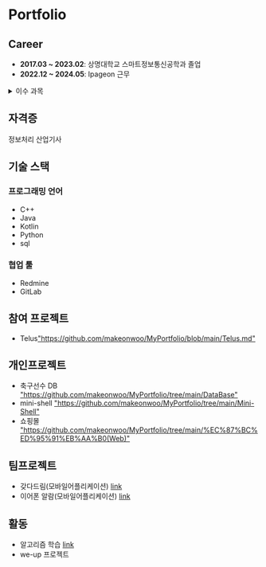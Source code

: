 # Portfolio

## Career

- **2017.03 ~ 2023.02**: 상명대학교 스마트정보통신공학과 졸업  
- **2022.12 ~ 2024.05**: Ipageon 근무  

<details>
<summary>이수 과목</summary>

#### 2017
- **C 프로그래밍**: C 언어 기초 학습 (A+)
- **IT Engineering**: Python 기초 학습 (B+)
- **객체지향 프로그래밍**: Java 기초 학습 (B+)

#### 2018
- **GUI 프로그래밍**: Java를 활용한 GUI 애플리케이션 작성 (A+)
- **웹 프로그래밍**: HTML을 활용한 웹 페이지 제작 (A)

#### 2020
- **서버 프로그래밍**: PHP와 MySQL로 쇼핑몰 홈페이지 구현 (B)

#### 2021
- **데이터베이스 설계**: MySQL로 축구선수 DB 설계 및 쿼리 작성 (A+)
- **스마트 모바일 프로그램 설계**: 안드로이드 스튜디오로 "갖다드림" 모바일 앱 개발 (A+)
- **자료구조 설계**: C 언어로 효율적인 자료구조 구현 (A+)
- **임베디드 시스템 설계**: C 언어로 MiniShell 프로젝트 구현 (A+)

#### 2022
- **캡스톤 디자인**: 자율 프로젝트 "이어폰 알람" 개발 (B)
- **웹 프레임워크 설계**: JavaScript로 웹 페이지 제작 (A+)

</details>


## 자격증
정보처리 산업기사
  
## 기술 스택  

### 프로그래밍 언어
<ul>
  <li>C++</li>
  <li>Java</li>
  <li>Kotlin</li>
  <li>Python</li>
  <li>sql</li>
</ul>  

### 협업 툴 
<ul>
  <li>Redmine</li>
  <li>GitLab</li>
</ul>  

## 참여 프로젝트

<ul>
  <li>Telus<a href = "https://github.com/makeonwoo/MyPortfolio/blob/main/Telus.md">"https://github.com/makeonwoo/MyPortfolio/blob/main/Telus.md"</a></li>
</ul>

## 개인프로젝트 

<ul>
  <li>축구선수 DB <a href = "https://github.com/makeonwoo/MyPortfolio/tree/main/DataBase">"https://github.com/makeonwoo/MyPortfolio/tree/main/DataBase"</a></li>
  <li>mini-shell <a href = "https://github.com/makeonwoo/MyPortfolio/tree/main/Mini-Shell">"https://github.com/makeonwoo/MyPortfolio/tree/main/Mini-Shell"</a></li>
  <li>쇼핑몰 <a href = "https://github.com/makeonwoo/MyPortfolio/tree/main/%EC%87%BC%ED%95%91%EB%AA%B0(Web)">"https://github.com/makeonwoo/MyPortfolio/tree/main/%EC%87%BC%ED%95%91%EB%AA%B0(Web)"</a></li></li>
</ul>   

## 팀프로젝트

<ul>
  <li>갖다드림(모바일어플리케이션) <a href = "https://github.com/makeonwoo/MyPortfolio/blob/main/%EA%B0%96%EB%8B%A4%EB%93%9C%EB%A6%BC(GDDL)/README.md">link</a></li>
  <li>이어폰 알람(모바일어플리케이션) <a href = "https://github.com/makeonwoo/MyPortfolio/tree/main/%EC%8A%A4%EB%A7%88%ED%8A%B8%20%EC%9D%B4%EC%96%B4%ED%8F%B0">link</a></li>
</ul>  

## 활동
<ul> 
  <li>
    알고리즘 학습 <a href = "https://github.com/makeonwoo/Algorithm">link</a></li>
  <li>
    we-up 프로젝트
    </li>
</ul>
